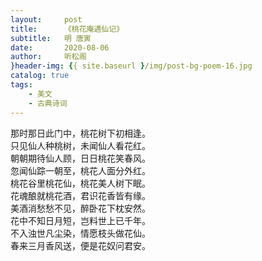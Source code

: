 ```yaml
---
layout:     post
title:      《桃花庵遇仙记》
subtitle:   明 唐寅
date:       2020-08-06
author:     听松阁
}header-img: {{ site.baseurl }/img/post-bg-poem-16.jpg
catalog: true
tags:
    - 美文
    - 古典诗词
---
```


那时那日此门中，桃花树下初相逢。<br>
只见仙人种桃树，未闻仙人看花红。<br>
朝朝期待仙人顾，日日桃花笑春风。<br>
忽闻仙踪一朝至，桃花人面分外红。<br>
桃花谷里桃花仙，桃花美人树下眠。<br>
花魂酿就桃花酒，君识花香皆有缘。<br>
美酒消愁愁不见，醉卧花下枕安然。<br>
花中不知日月短，岂料世上已千年。<br>
不入浊世凡尘染，情愿枝头做花仙。<br>
春来三月香风送，便是花奴问君安。<br>

